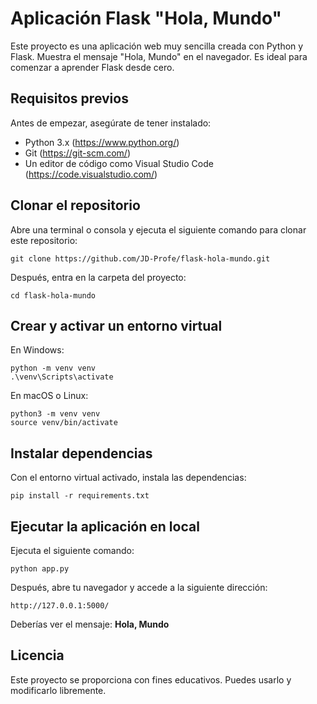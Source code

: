 # Aplicación Flask "Hola, Mundo"

Este proyecto es una aplicación web muy sencilla creada con Python y Flask. Muestra el mensaje "Hola, Mundo" en el navegador. Es ideal para comenzar a aprender Flask desde cero.

## Requisitos previos

Antes de empezar, asegúrate de tener instalado:

- Python 3.x (https://www.python.org/)
- Git (https://git-scm.com/)
- Un editor de código como Visual Studio Code (https://code.visualstudio.com/)

## Clonar el repositorio

Abre una terminal o consola y ejecuta el siguiente comando para clonar este repositorio:

```
git clone https://github.com/JD-Profe/flask-hola-mundo.git
```

Después, entra en la carpeta del proyecto:

```
cd flask-hola-mundo
```

## Crear y activar un entorno virtual

En Windows:

```
python -m venv venv
.\venv\Scripts\activate
```

En macOS o Linux:

```
python3 -m venv venv
source venv/bin/activate
```

## Instalar dependencias

Con el entorno virtual activado, instala las dependencias:

```
pip install -r requirements.txt
```

## Ejecutar la aplicación en local

Ejecuta el siguiente comando:

```
python app.py
```

Después, abre tu navegador y accede a la siguiente dirección:

```
http://127.0.0.1:5000/
```

Deberías ver el mensaje: **Hola, Mundo**

## Licencia

Este proyecto se proporciona con fines educativos. Puedes usarlo y modificarlo libremente.
